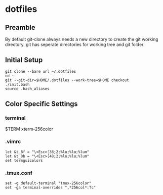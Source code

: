 # dotfiles
## Preamble
By default git-clone always needs a new directory to create the git working directory.
git has seperate directories for working tree and git folder

## Initial Setup
```
git clone --bare url ~/.dotfiles
cd ~
git --git-dir=$HOME/.dotfiles --work-tree=$HOME checkout
./init.bash
source .bash_aliases
```
  
## Color Specific Settings
### terminal
$TERM xterm-256color

### .vimrc
```
let &t_8f = "\<Esc>[38;2;%lu;%lu;%lum"
let &t_8b = "\<Esc>[48;2;%lu;%lu;%lum"
set termguicolors
```

### .tmux.conf
```
set -g default-terminal "tmux-256color"
set -ga terminal-overrides ",*256col*:Tc"
```
